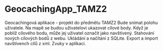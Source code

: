 # GeocachingApp_TAMZ2
Geocachingová aplikace - projekt do předmětu TAMZ2
Bude snímat polohu uživatele. Na mapě se budou uživatelovi ukazovat cílové body. Když je poblíž cílového bodu, může jej uživatel označit jako navštívený. Stahování nových cílových bodů z webu. Ukládání a načítání z SQLite. Export a import navštívench cílů z xml. Zvuky v aplikaci.
